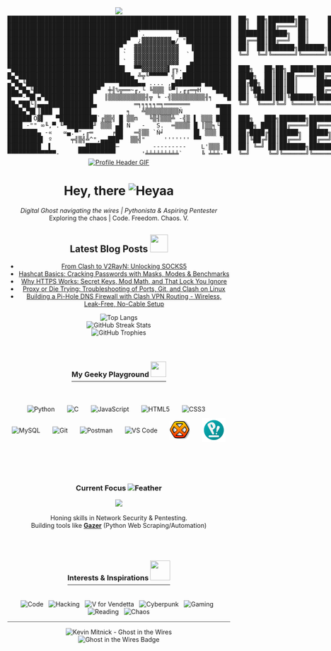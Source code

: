 <div align="center">
<img src="https://user-images.githubusercontent.com/74038190/212284100-561aa473-3905-4a80-b561-0d28506553ee.gif" width="700">
</div>
<a href="https://kay-a11y.github.io" target="_blank" style="text-decoration: none; color: inherit;">
<pre style="display: inline-block; margin: 0; padding: 0; border: none; background: none; font-family: monospace;">
████████████████████████████████████████████████████████████  ██╗  ██╗███████╗██╗     ██╗      ██████╗
████████████████████████████████████████████████████████████  ██║  ██║██╔════╝██║     ██║     ██╔═══██╗
███████████████████████████████████`.        ╙██████████████  ███████║█████╗  ██║     ██║     ██║   ██║
████████████████████████████████▀  ¿▓▓▓▓▓▓▓▓▄/ "████████████  ██╔══██║██╔══╝  ██║     ██║     ██║   ██║
██████████████████████████████▀.  ▓▓▓▓▓▓▓▓▓▓▓▓   ▐██████████  ██║  ██║███████╗███████╗███████╗╚██████╔╝▄█╗
██████████████████████████████ `  ▓▓▓▓▓▓▓▓▓▓▓▓  ` ██████████  ╚═╝  ╚═╝╚══════╝╚══════╝╚══════╝ ╚═════╝ ╚═╝
██████████████████████████████ `  ▓▓▓▓▓▓▓▓▓▓▓▓   ▄██████████
▀██████████████████████████████▌  ▀▀▓▓▓▓▓▓▓▌╓╖. ████████████  ███╗   ██╗██╗ ██████╗███████╗  ████████╗ ██████╗
█▄▀██████████████████████████████▄ ╩╦╙▀▀▀▀▀ ╣`,█████████████  ████╗  ██║██║██╔════╝██╔════╝  ╚══██╔══╝██╔═══██╗
▄▀█▄╙█████████████████████▀▀▀▀█████▄▄ .... ,▄███████▀███████  ██╔██╗ ██║██║██║     █████╗       ██║   ██║   ██║
██▄▀█▄╙█████████████████▀  ╪╢%╦══~╓,└ ╚▒▒▒ ╙▀|,╓╓═╤H   ▀████  ██║╚██╗██║██║██║     ██╔══╝       ██║   ██║   ██║
█▀▀▀-▀█▌▄▀█████████████   ║▒▒▒▒▒▒▒▒▒▒╢╦ ╘ -╣▒▒▒▒▒▒▒▒▒╢╕   ▀█  ██║ ╚████║██║╚██████╗███████╗     ██║   ╚██████╔╝
██▄▀██└║▄▄▄████████████▄          ═╕╕╕╕╕═╕═══════       ▄▄▄▄  ╚═╝  ╚═══╝╚═╝ ╚═════╝╚══════╝     ╚═╝    ╚═════╝
████▄▀█▌║███  ████████▌         ╕   ╩▒▒▒▒▒▒▒▒▒Ñ          ███
██████▌Ö▓▌   ▀██████████`╔▒▒╣ █ ▒▒m   ╚▒╢▒▒▒╩ -╣▒ ▌ ▒▒▒ ████  ███╗   ███╗███████╗███████╗████████╗  ██╗   ██╗ ██████╗ ██╗   ██╗
████ -"" ∞╙,▀.╙▀███████╜ ▒▒▒ ▄█ Ñ   -   S.  ═▒▒▒▒ █ ║▒▒╕└███  ████╗ ████║██╔════╝██╔════╝╚══██╔══╝  ╚██╗ ██╔╝██╔═══██╗██║   ██║
████████▄ -«   ∞▄.▀",╓═     ╒██   ═╣▒▒ `Ñ╛        █▌ ▒▒▒ ███  ██╔████╔██║█████╗  █████╗     ██║      ╚████╔╝ ██║   ██║██║   ██║
█████████▌ º     ╤╣▒╣╩^",▄▄███▀  ▒▒╣"     ''''''' ▀▀     `██  ██║╚██╔╝██║██╔══╝  ██╔══╝     ██║       ╚██╔╝  ██║   ██║██║   ██║
█████████  ▌       ▄▄████████─         ---------    L'▒▒▒ ██  ██║ ╚═╝ ██║███████╗███████╗   ██║        ██║   ╚██████╔╝╚██████╔╝
▀▀▀▀▀▀▀▀▀▀▀▀▀-     ▀▀▀▀▀▀▀▀▀▀       '╧╧╧╧╧╧╧╧╧`     ╚ ╧╧╧- ▀  ╚═╝     ╚═╝╚══════╝╚══════╝   ╚═╝        ╚═╝    ╚═════╝  ╚═════╝
</pre>
</a>
<!-- ========= HEADER ========= -->
<div align="center">
  <a href="https://kay-a11y.github.io" target="_blank" title="Visit my Blog">
    <img src="https://user-images.githubusercontent.com/74038190/212284100-561aa473-3905-4a80-b561-0d28506553ee.gif" alt="Profile Header GIF" width="600"> 
  </a>
</div>


<!-- ========= INTRODUCTION & STATS ========= -->
<div align="center">
  <h1 align="center">Hey, there <img src="https://media.giphy.com/media/wJBYx2Yh84XS4sTzmz/giphy.gif?cid=ecf05e47ep80hjeomdrztjo6gst6tw88evof2dlvrn1x0bgr&ep=v1_stickers_related&rid=giphy.gif&ct=s" alt="Heyaa" width="40" height="40" /></h1>
  <p align="center">
    <em>Digital Ghost navigating the wires | Pythonista & Aspiring Pentester</em><br>
    Exploring the chaos | Code. Freedom. Chaos. V.
  </p>

<div align="center">
  <h2 align="center">Latest Blog Posts <img src="https://media0.giphy.com/media/v1.Y2lkPTc5MGI3NjExcHl2MnBodGNlMmwwOGMxanphYmI0cHEwc2FoMmk5cGUyZGtkYjJxdSZlcD12MV9pbnRlcm5hbF9naWZfYnlfaWQmY3Q9cw/Sh1iCtJZEdx4PFYy4q/giphy.gif" width="40" height="40" data-target="github-logo"></h2>

<!-- BLOG-POST-LIST:START -->
- [From Clash to V2RayN: Unlocking SOCKS5](https://kay-a11y.github.io/posts/clash-v2ray-setup/)
- [Hashcat Basics: Cracking Passwords with Masks, Modes &amp; Benchmarks](https://kay-a11y.github.io/posts/hashcat/)
- [Why HTTPS Works: Secret Keys, Mod Math, and That Lock You Ignore](https://kay-a11y.github.io/posts/https-cryptography-math/)
- [Proxy or Die Trying: Troubleshooting of Ports, Git, and Clash on Linux](https://kay-a11y.github.io/posts/troubleshoot-clash-port/)
- [Building a Pi-Hole DNS Firewall with Clash VPN Routing - Wireless, Leak-Free, No-Cable Setup](https://kay-a11y.github.io/posts/pi-hole-clash/)
<!-- BLOG-POST-LIST:END -->

  <!-- Awesome GitHub Stats & Trophies -->
  <img src="https://github-readme-stats.vercel.app/api/top-langs/?username=kay-a11y&layout=compact&theme=radical&hide_border=true&langs_count=6" alt="Top Langs" height="150"/>
  <br>
  <img src="https://github-readme-streak-stats.herokuapp.com/?user=kay-a11y&theme=radical&hide_border=true" alt="GitHub Streak Stats" />
  <br>
  <img src="https://github-profile-trophy.vercel.app/?username=kay-a11y&theme=radical&no-frame=true&no-bg=true&margin-w=15&row=1&column=6" alt="GitHub Trophies" />
  <br>
</div>
<br><br>

<!-- ========= MY Tech Stack ========= -->
<div align="center">
  <h3 style="border-bottom: 2px solid #888; padding-bottom: 5px; display: inline-block;">My Geeky Playground <img src="https://media.tenor.com/S61VCO73mOAAAAAj/linux-tux.gif" width="35" height="35" data-target="linux-tux-rotate-gif-"></h3>
  <br><br>
  <p>
    <img src="https://cdn.jsdelivr.net/gh/devicons/devicon/icons/python/python-original.svg" alt="Python" width="45" height="45" style="vertical-align:middle; margin:6px;" title="Python"/>&nbsp;&nbsp;&nbsp;
    <img src="https://cdn.jsdelivr.net/gh/devicons/devicon/icons/c/c-original.svg" alt="C" width="45" height="45" style="vertical-align:middle; margin:6px;" title="C"/>&nbsp;&nbsp;&nbsp;
    <img src="https://cdn.jsdelivr.net/gh/devicons/devicon/icons/javascript/javascript-original.svg" alt="JavaScript" width="45" height="45" style="vertical-align:middle; margin:6px;" title="JavaScript"/>&nbsp;&nbsp;&nbsp;
    <img src="https://cdn.jsdelivr.net/gh/devicons/devicon/icons/html5/html5-original.svg" alt="HTML5" width="45" height="45" style="vertical-align:middle; margin:6px;" title="HTML"/>&nbsp;&nbsp;&nbsp;
    <img src="https://cdn.jsdelivr.net/gh/devicons/devicon/icons/css3/css3-original.svg" alt="CSS3" width="45" height="45" style="vertical-align:middle; margin:6px;" title="CSS"/>&nbsp;&nbsp;&nbsp;
    <img src="https://cdn.jsdelivr.net/gh/devicons/devicon/icons/mysql/mysql-original.svg" alt="MySQL" width="45" height="45" style="vertical-align:middle; margin:6px;" title="MySQL"/>&nbsp;&nbsp;&nbsp;
    <img src="https://cdn.jsdelivr.net/gh/devicons/devicon/icons/git/git-original.svg" alt="Git" width="45" height="45" style="vertical-align:middle; margin:6px;" title="Git"/>&nbsp;&nbsp;&nbsp;
    <img src="https://cdn.jsdelivr.net/gh/devicons/devicon/icons/postman/postman-original.svg" alt="Postman" width="45" height="45" style="vertical-align:middle; margin:6px;" title="Postman"/>&nbsp;&nbsp;&nbsp;
    <img src="https://cdn.jsdelivr.net/gh/devicons/devicon/icons/vscode/vscode-original.svg" alt="VS Code" width="45" height="45" style="vertical-align:middle; margin:6px;" title="VS Code"/>&nbsp;&nbsp;&nbsp;
    <img src="/img/hexchat-logo.svg" alt="HexChat" width="45" height="45" style="vertical-align:middle; margin:6px;" title="AdilIRC"/>&nbsp;&nbsp;&nbsp;
    <img src="/img/pop-os-logo-96.png" alt="POPOS" width="54" height="54" style="vertical-align:middle; margin:6px;" title="AdilIRC"/>&nbsp;&nbsp;&nbsp;
  </p>
</div>
<br><br>

<!-- ========= CURRENT FOCUS / PROJECTS ========= -->
<div align="center">
  <h3>Current Focus <img src="https://media.giphy.com/media/ThYvJOgOHnuRNkQahc/giphy.gif?cid=ecf05e47r6wwt9rsccj8zc4fghnp91uk4uz8ve7ac4w2j04l&ep=v1_stickers_search&rid=giphy.gif&ct=s" alt="Feather" width="35" height="35"></h3>

  <div align="center">
  <img src="https://user-images.githubusercontent.com/74038190/212284087-bbe7e430-757e-4901-90bf-4cd2ce3e1852.gif" width="100">
  </div>

  <p>
    Honing skills in Network Security & Pentesting.<br>
    Building tools like <a href="https://github.com/kay-a11y/Gazer" target="_blank"><b>Gazer</b></a> (Python Web Scraping/Automation)
  </p>
</div>
<br><br>

<!-- ========= INTERESTS (Visualized) ========= -->
<div align="center">
  <h3 style="border-bottom: 2px solid #888; padding-bottom: 5px; display: inline-block;">Interests & Inspirations <img src="https://media.giphy.com/media/v1.Y2lkPTc5MGI3NjExZDh6azNxMWwwa2IzdmVzanZ4b2xjcWoyeXY3eDB0MTFsdGt0aGNhbSZlcD12MV9zdGlja2Vyc19zZWFyY2gmY3Q9cw/5ZXA1Gb4uleV1nHVhF/giphy.gif" width="45" height="45" data-target="code-rain"></h3>
  <br><br>
   <img src="https://img.shields.io/badge/-Code-000000?style=flat-square&logo=visual-studio-code&logoColor=007ACC" alt="Code"/>
   &nbsp;
   <img src="https://img.shields.io/badge/-Hacking-000000?style=flat-square&logo=hackthebox&logoColor=9FEF00" alt="Hacking"/>
   &nbsp;
   <img src="https://img.shields.io/badge/-V_for_Vendetta-000000?style=flat-square&logo=v&logoColor=E10600" alt="V for Vendetta"/> 
   &nbsp;
   <img src="https://img.shields.io/badge/-Cyberpunk-000000?style=flat-square&logo=cyberdefenders&logoColor=FDF20C" alt="Cyberpunk"/>
   &nbsp;
   <img src="https://img.shields.io/badge/-Gaming-000000?style=flat-square&logo=steam&logoColor=FFFFFF" alt="Gaming"/>
   &nbsp;
   <img src="https://img.shields.io/badge/-Reading-000000?style=flat-square&logo=bookstack&logoColor=FFA500" alt="Reading"/>
   &nbsp;
   <img src="https://img.shields.io/badge/-Chaos-000000?style=flat-square&logo=matrix&logoColor=00FF00" alt="Chaos"/> 
</div>

<!-- ========= FOOTER / KEVIN MITNICK TRIBUTE ========= -->
<hr style="border: none; height: 1px; background-color: #555;">
<div align="center">
  <img src="https://images-wixmp-ed30a86b8c4ca887773594c2.wixmp.com/f/1fe90fb8-0d2a-437e-8fa4-77ad47cf46f3/dc5b4ge-ba5dec4f-880b-446c-833d-2e6c36c673ae.png/v1/fill/w_1024,h_576,q_80,strp/kevin_mitnick_ghost_in_the_wires_by_cactusjaq_dc5b4ge-fullview.jpg?token=eyJ0eXAiOiJKV1QiLCJhbGciOiJIUzI1NiJ9.eyJzdWIiOiJ1cm46YXBwOjdlMGQxODg5ODIyNjQzNzNhNWYwZDQxNWVhMGQyNmUwIiwiaXNzIjoidXJuOmFwcDo3ZTBkMTg4OTgyMjY0MzczYTVmMGQ0MTVlYTBkMjZlMCIsIm9iaiI6W1t7ImhlaWdodCI6Ijw9NTc2IiwicGF0aCI6IlwvZlwvMWZlOTBmYjgtMGQyYS00MzdlLThmYTQtNzdhZDQ3Y2Y0NmYzXC9kYzViNGdlLWJhNWRlYzRmLTg4MGItNDQ2Yy04MzNkLTJlNmMzNmM2NzNhZS5wbmciLCJ3aWR0aCI6Ijw9MTAyNCJ9XV0sImF1ZCI6WyJ1cm46c2VydmljZTppbWFnZS5vcGVyYXRpb25zIl19.HqoT8yfY_bwgMqCe-CZ1ypHhodceFgGE-YR0e4Nfda0" alt="Kevin Mitnick - Ghost in the Wires" width="500"> 
  <br>
  <img src="https://img.shields.io/badge/Ghost-in%20the%20Wires-black?style=for-the-badge&logo=ghostery" alt="Ghost in the Wires Badge"> 
</div>
